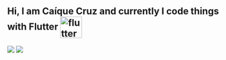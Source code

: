 ## Hi, I am Caíque Cruz and currently I code things with Flutter <img align="center" alt="flutter" height="50" width="50" src="https://user-images.githubusercontent.com/31424646/156237327-97055ac5-5f3a-4ceb-aabb-fa60f93627f5.svg">

<div> 
  <a href = "mailto:kaiquecruz@gmail.com"><img src="https://img.shields.io/badge/-Gmail-%23333?style=for-the-badge&logo=gmail&logoColor=white" target="_blank"></a>
  <a href="https://www.linkedin.com/in/ca%C3%ADque-cruz-6b559b98/" target="_blank"><img src="https://img.shields.io/badge/-LinkedIn-%230077B5?style=for-the-badge&logo=linkedin&logoColor=white" target="_blank"></a> 

</div>
